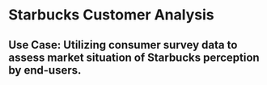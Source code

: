 # Starbucks Customer Analysis
## Use Case: Utilizing consumer survey data to assess market situation of Starbucks perception by end-users. 
